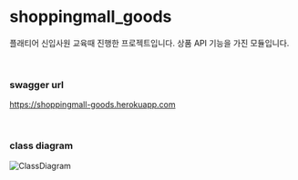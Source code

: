 # shoppingmall_goods

플래티어 신입사원 교육때 진행한 프로젝트입니다. 상품 API 기능을 가진 모듈입니다.

<br />

### swagger url
https://shoppingmall-goods.herokuapp.com

<br />

### class diagram
![ClassDiagram](https://user-images.githubusercontent.com/29749722/96672962-5b286080-13a0-11eb-9767-81e9dbf44b88.png)
